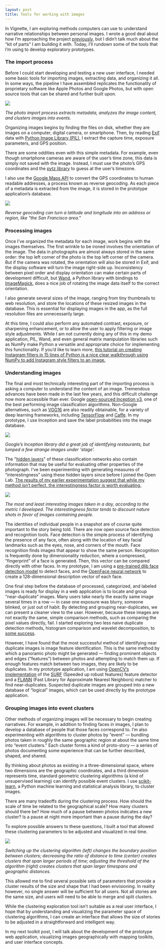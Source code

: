 ```yaml
---
layout: post
title: Tools for working with images
---
```


In Vignette, I am exploring methods computers can use to understand narrative relationships between personal images. I wrote a good deal about how I’m approaching the project [previously](http://vignette.cool/2015/12/14/initial-thoughts.html), but I didn’t talk much about the “kit of parts” I am building it with. Today, I’ll rundown some of the tools that I’m using to develop exploratory prototypes.

### The import process

Before I could start developing and testing a new user interface, I needed some basic tools for importing images, extracting data, and organizing it all. In some ways, the pipeline I have assembled replicates the functionality of proprietary software like Apple Photos and Google Photos, but with open source tools that can be shared and further built upon.

<img src="/images/tools/flowchart.png" />

*The photo import process extracts metadata, analyzes the image content, and clusters images into events.*

Organizing images begins by finding the files on disk, whether they are images on a computer, digital camera, or smartphone. Then, by reading [Exif](https://en.wikipedia.org/wiki/Exif) data with [Python Image Library (PIL)](https://pillow.readthedocs.io/en/4.1.x/), I extract the capture time, exposure parameters, and GPS position.

There are some oddities even with this simple metadata. For example, even though smartphone cameras are aware of the user’s time zone, this data is simply not saved with the image. Instead, I must use the photo’s GPS coordinates and the [pytz library](http://pytz.sourceforge.net/) to guess at the user’s timezone.

I also use the [Google Maps API](https://developers.google.com/maps/documentation/javascript/examples/geocoding-reverse) to convert the GPS coordinates to human readable addresses, a process known as reverse geocoding. As each piece of a metadata is extracted from the image, it is stored in the prototype application’s database.

<img src="/images/tools/cluster.png" />

*Reverse geocoding can turn a latitude and longitude into an address or region, like "the San Francisco area."*

### Processing images

Once I’ve organized the metadata for each image, work begins with the images themselves. The first wrinkle to be ironed involves the orientation of the image. The data in photographs are almost always stored in the same order: the top left corner of the photo is the top left corner of the camera. But if the camera was rotated, the orientation will also be stored in Exif, and the display software will turn the image right-side up. Inconsistency between pixel order and display orientation can make certain parts of development difficult, but [Wand](http://docs.wand-py.org/en/0.4.4/), a Python library with bindings to [ImageMagick](https://www.imagemagick.org/script/index.php), does a nice job of rotating the image data itself to the correct orientation.

I also generate several sizes of the image, ranging from tiny thumbnails to web resolution, and store the locations of these resized images in the database. This is essential for displaying images in the app, as the full resolution files are unnecessarily large.

At this time, I could also perform any automated contrast, exposure, or sharpening enhancement, or to allow the user to apply filtering or image style adjustments. While I am not currently doing any of this in my demo application, PIL, Wand, and even general matrix manipulation libraries such as NumPy make Python a versatile and appropriate choice for implementing this functionality. If you’d like to learn more, [this tutorial on creating Instagram filters in 15 lines of Python is a nice clear walkthrough using NumPy to add Instagram style filters to an image.](http://www.practicepython.org/blog/2016/12/20/instagram-filters-python.html)

### Understanding images

The final and most technically interesting part of the importing process is asking a computer to understand the content of an image. Tremendous advances have been made in the last few years, and this difficult challenge now more accessible than ever. Google [open-sourced Inception v3](https://github.com/tensorflow/models/tree/master/inception), one of the best performing image classification algorithms. Non-Google alternatives, such as [VGG16](https://gist.github.com/ksimonyan/211839e770f7b538e2d8#file-readme-md) are also readily obtainable, for a variety of deep learning frameworks, including [TensorFlow](https://www.tensorflow.org/) and [Caffe](http://caffe.berkeleyvision.org/). In my prototype, I use Inception and save the label probabilities into the image database.

<img src="/images/tools/category.png" />

*Google’s Inception library did a great job of identifying restaurants, but lumped a few strange images under ‘stage’.*

The "[hidden layers](https://www.edge.org/response-detail/10351)" of these classification networks also contain information that may be useful for evaluating other properties of the photograph. I’ve been experimenting with generating measures of “interestingness” using these hidden layers since before I joined the Open Lab. [The results of my earlier experimentation suggest that while my method isn’t perfect, the interestingness factor is worth evaluating.](http://vignette.cool/2016/10/07/analyzing-images-social-interest.html#results)

<img src="/images/tools/interesting.png" />

*The most and least interesting images taken in a day, according to the metric I developed. The interestingness factor tends to discount nature shots in favor of images containing people.*

The identities of individual people in a snapshot are of course quite important to the story being told. There are now open source face detection and recognition tools. Face detection is the simple process of identifying the presence of any face, often along with the location of key facial landmarks such as the eyes, nose, and corners of the mouth. Face recognition finds images that appear to show the same person. Recognition is frequently done by dimensionality reduction, where a compressed, “fingerprint” of a face is generated. Then, this vector can be compared directly with other faces. In my prototype, I am using a [pre-trained dlib face detection model](http://blog.dlib.net/2014/02/dlib-186-released-make-your-own-object.html) to detect faces, and the [OpenFace neural network](https://cmusatyalab.github.io/openface/) to create a 128-dimensional description vector of each face.

One final step before the database of processed, categorized, and labeled images is ready for display in a web application is to locate and group “near-duplicate” images. Many users take nearly the exactly same image several times in a row — in case one exposure was blurry, someone blinked, or just out of habit. By detecting and grouping near-duplicates, we can present a cleaner view to the user. However, because these images are not exactly the same, simple comparison methods, such as comparing the pixel values directly, fail. I started exploring two less naive duplicate detection methods, histogram comparison and wavelet decomposition, to [some success](http://exclav.es/2016/07/04/near-duplicate-detection-wavelets/).

However, I have found that the most successful method of identifying near duplicate images is image feature identification. This is the same method by which a panoramic photo might be generated — finding prominent objects and edges (“features”) between photos and attempting to match them up. If enough features match between two images, they are likely to be duplicates. In my prototype application, I am using [OpenCV’s implementation](http://docs.opencv.org/trunk/dc/dc3/tutorial_py_matcher.html) of the [SURF](https://en.wikipedia.org/wiki/Speeded_up_robust_features) (Speeded up robust features) feature detector and a [FLANN](http://www.cs.ubc.ca/research/flann/) (Fast Library for Approximate Nearest Neighbors) matcher to find near-duplicates. Suspected duplicate images are grouped into a new database of “logical” images, which can be used directly by the prototype application.

### Grouping images into event clusters

Other methods of organizing images will be necessary to begin creating narratives. For example, in addition to finding faces in images, I plan to develop a database of people that those faces correspond to. I’m also experimenting with algorithms to cluster photos by “event” — bundling photos taken in roughly the same geographic region at about the same time into “event clusters.” Each cluster forms a kind of proto-story — a series of photos documenting some experience that can be further described, shaped, and shared.

By thinking about photos as existing in a three-dimensional space, where two dimensions are the geographic coordinates, and a third dimension represents time, standard geometric clustering algorithms (a kind of unsupervised learning) can identify possible event clusters. I use [scikit-learn](http://scikit-learn.org/), a Python machine learning and statistical analysis library, to cluster images.

There are many tradeoffs during the clustering process. How should the scale of time be related to the geographical scale? How many clusters should there be? How much of a pause between photos indicates a new cluster? Is a pause at night more important than a pause during the day?

To explore possible answers to these questions, I built a tool that allowed these clustering parameters to be adjusted and visualized in real time.

<img src="/images/tools/cluster_example_algorithm_all.gif" />

*Switching up the clustering algorithm (left) changes the boundary position between clusters; decreasing the ratio of distance to time (center) creates clusters that span larger periods of time; adjusting the threshold of the algorithm (right) creates clusters that span larger timespans and geographic distances.*

This allowed me to find several possible sets of parameters that provide a cluster results of the size and shape that I had been envisioning. In reality however, no single answer will be sufficient for all users. Not all stories are the same size, and users will need to be able to merge and split clusters.

While the clustering exploration tool isn’t suitable as a real user interface, I hope that by understanding and visualizing the parameter space of clustering algorithms, I can create an interface that allows the size of stories to be adjusted in a straightforward and intelligent way.

In my next toolkit post, I will talk about the development of the prototype web application, visualizing images geographically with mapping toolkits, and user interface concepts.

